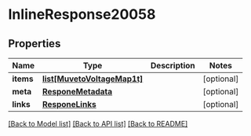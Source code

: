 # InlineResponse20058

## Properties
Name | Type | Description | Notes
------------ | ------------- | ------------- | -------------
**items** | [**list[MuvetoVoltageMap1t]**](MuvetoVoltageMap1t.md) |  | [optional] 
**meta** | [**ResponeMetadata**](ResponeMetadata.md) |  | [optional] 
**links** | [**ResponeLinks**](ResponeLinks.md) |  | [optional] 

[[Back to Model list]](../README.md#documentation-for-models) [[Back to API list]](../README.md#documentation-for-api-endpoints) [[Back to README]](../README.md)


